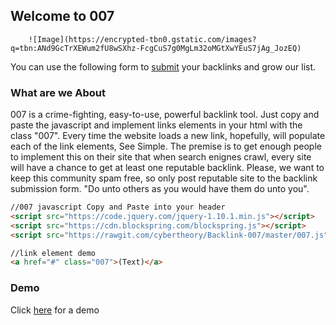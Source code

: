 ## Welcome to 007

        ![Image](https://encrypted-tbn0.gstatic.com/images?q=tbn:ANd9GcTrXEWum2fU8wSXhz-FcgCuS7g0MgLm32oMGtXwYEuS7jAg_JozEQ) 


You can use the following form to [submit](https://goo.gl/forms/cOYU57mxBtrD7mWh1) your backlinks and grow our list. 

### What are we About

007 is a crime-fighting, easy-to-use, powerful backlink tool. Just copy and paste the javascript and implement links elements in your html with the class "007". Every time the website loads a new link, hopefully, will populate each of the link elements, See Simple. The premise is to get enough people to implement this on their site that when search enignes crawl, every site will have a chance to get at least one reputable backlink. Please, we want to keep this community spam free, so only post reputable site to the backlink submission form. "Do unto others as you would have them do unto you".

```markdown
//007 javascript Copy and Paste into your header
<script src="https://code.jquery.com/jquery-1.10.1.min.js"></script>
<script src="https://cdn.blockspring.com/blockspring.js"></script>
<script src="https://rawgit.com/cybertheory/Backlink-007/master/007.js"></script>

//link element demo
<a href="#" class="007">(Text)</a>
```
### Demo
Click [here](/demo/index.html) for a demo
 

